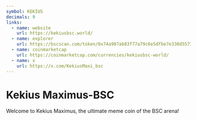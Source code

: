 ```yaml
---
symbol: KEKIUS
decimals: 9
links:
  - name: website
    url: https://kekiusbsc.world/
  - name: explorer
    url: https://bscscan.com/token/0x74a907ab83f77a79c6e5dfbe7e330d557704d74c
  - name: coinmarketcap
    url: https://coinmarketcap.com/currencies/kekiusbsc-world/
  - name: x
    url: https://x.com/KekiusMaxi_bsc
---
```


# Kekius Maximus-BSC

Welcome to Kekius Maximus, the ultimate meme coin of the BSC arena!
